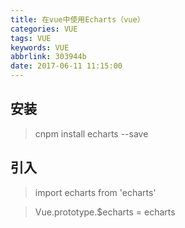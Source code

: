 ```yaml
---
title: 在vue中使用Echarts（vue）
categories: VUE
tags: VUE
keywords: VUE
abbrlink: 303944b
date: 2017-06-11 11:15:00
---
```


## 安装

> cnpm install echarts --save

## 引入

> import echarts from 'echarts'

> Vue.prototype.$echarts = echarts 